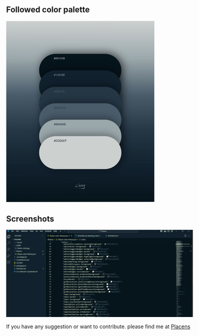<p>
<h2>Followed color palette</h2>
<img src="public/theme-color.jpg" alt="color palette" width="400"/>
</p>

<p>
<h2>Screenshots</h2>
<img src="public/ScreenShot1.png" alt="Sample screen shot" width="800"/>
</p>

If you have any suggestion or want to contribute. 
please find me at <a href="[url](https://github.com/chouhan-abhi/)https://github.com/chouhan-abhi/Placens">Placens</a>
